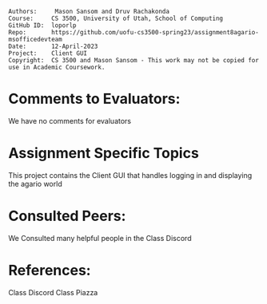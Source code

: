 ﻿```
Authors:     Mason Sansom and Druv Rachakonda
Course:     CS 3500, University of Utah, School of Computing
GitHub ID:  loporlp
Repo:       https://github.com/uofu-cs3500-spring23/assignment8agario-msofficedevteam
Date:       12-April-2023
Project:    Client GUI
Copyright:  CS 3500 and Mason Sansom - This work may not be copied for use in Academic Coursework.
```

# Comments to Evaluators:

We have no comments for evaluators

# Assignment Specific Topics

This project contains the Client GUI that handles logging in and
displaying the agario world

# Consulted Peers:

We Consulted many helpful people in the Class Discord

# References:

Class Discord
Class Piazza